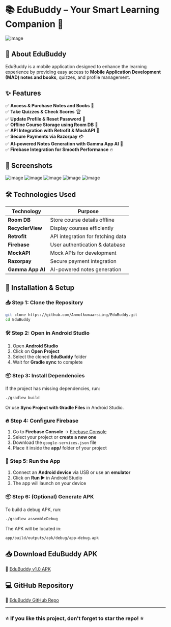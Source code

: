 # 📚 EduBuddy – Your Smart Learning Companion 🚀  

![image](https://github.com/user-attachments/assets/efe98c59-7ff6-407f-a31e-0f014f39b5fa)


## 📢 About EduBuddy  
EduBuddy is a mobile application designed to enhance the learning experience by providing easy access to **Mobile Application Development (MAD) notes and books**, quizzes, and profile management.  

## ✨ Features  
✅ **Access & Purchase Notes and Books** 📖  
✅ **Take Quizzes & Check Scores** 🏆  
✅ **Update Profile & Reset Password** 🔄  
✅ **Offline Course Storage using Room DB** 📂  
✅ **API Integration with Retrofit & MockAPI** 🔗  
✅ **Secure Payments via Razorpay** 💳  
✅ **AI-powered Notes Generation with Gamma App AI** 🤖  
✅ **Firebase Integration for Smooth Performance** 🔥  

## 📲 Screenshots  

![image](https://github.com/user-attachments/assets/ce7f82b9-3a37-46ee-8c0c-bc2ab8fff7ad)
![image](https://github.com/user-attachments/assets/d5bec587-367e-427b-af6a-abb786900703)
![image](https://github.com/user-attachments/assets/2ee533b8-13fe-467f-9669-a7ec771ea00f)
![image](https://github.com/user-attachments/assets/34e29ada-074a-4335-8c09-5352ba9b8799)
![image](https://github.com/user-attachments/assets/962fa987-4abb-47ad-8b05-ad1909871054)







## 🛠️ Technologies Used  
| **Technology** | **Purpose** |  
|--------------|------------|  
| **Room DB** | Store course details offline |  
| **RecyclerView** | Display courses efficiently |  
| **Retrofit** | API integration for fetching data |  
| **Firebase** | User authentication & database |  
| **MockAPI** | Mock APIs for development |  
| **Razorpay** | Secure payment integration |  
| **Gamma App AI** | AI-powered notes generation |  

## 🚀 Installation & Setup  

### 📥 Step 1: Clone the Repository  
```bash  
git clone https://github.com/Anmolkumaarsiing/EduBuddy.git  
cd EduBuddy  
```

### 🛠️ Step 2: Open in Android Studio  
1. Open **Android Studio**  
2. Click on **Open Project**  
3. Select the cloned **EduBuddy** folder  
4. Wait for **Gradle sync** to complete  

### 📦 Step 3: Install Dependencies  
If the project has missing dependencies, run:  
```bash  
./gradlew build  
```
Or use **Sync Project with Gradle Files** in Android Studio.  

### 🔥 Step 4: Configure Firebase  
1. Go to **Firebase Console** → [Firebase Console](https://console.firebase.google.com)  
2. Select your project or **create a new one**  
3. Download the `google-services.json` file  
4. Place it inside the **app/** folder of your project  

### 📲 Step 5: Run the App  
1. Connect an **Android device** via USB or use an **emulator**  
2. Click on **Run ▶** in Android Studio  
3. The app will launch on your device  

### 📦 Step 6: (Optional) Generate APK  
To build a debug APK, run:  
```bash  
./gradlew assembleDebug  
```
The APK will be located in:  
```
app/build/outputs/apk/debug/app-debug.apk  
```

## 📥 Download EduBuddy APK  
🔗 [EduBuddy v1.0 APK](https://github.com/Anmolkumaarsiing/EduBuddy/releases/download/v1.0.0/app-debug.apk)  

## 💻 GitHub Repository  
🔗 [EduBuddy GitHub Repo](https://github.com/Anmolkumaarsiing/EduBuddy)  

---  
### ⭐ **If you like this project, don't forget to star the repo!** ⭐  
